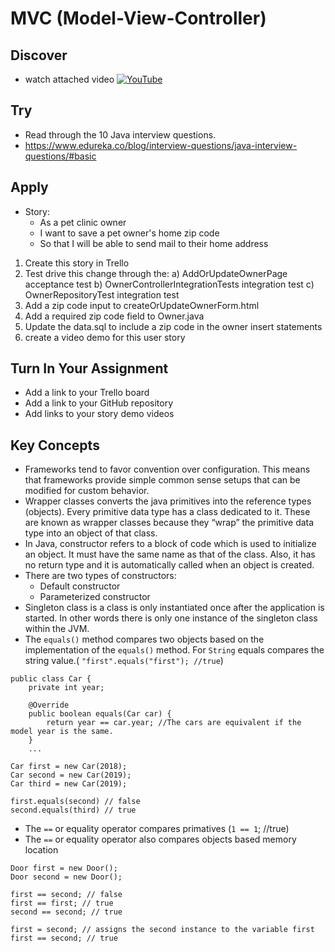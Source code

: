 # MVC (Model-View-Controller)

## Discover
-  watch attached video [![YouTube](https://i.ytimg.com/vi/r3trPpR5guo/default.jpg)](https://www.youtube.com/watch?v=r3trPpR5guo)

## Try
- Read through the 10 Java interview questions.
- https://www.edureka.co/blog/interview-questions/java-interview-questions/#basic

## Apply
- Story: 
	- As a pet clinic owner
	- I want to save a pet owner's home zip code
	- So that I will be able to send mail to their home address

1) Create this story in Trello
2) Test drive this change through the:
a) AddOrUpdateOwnerPage acceptance test
b) OwnerControllerIntegrationTests integration test
c) OwnerRepositoryTest integration test
3) Add a zip code input to createOrUpdateOwnerForm.html
4) Add a required zip code field to Owner.java
5) Update the data.sql to include a zip code in the owner insert statements
6) create a video demo for this user story

## Turn In Your Assignment
- Add a link to your Trello board
- Add a link to your GitHub repository
- Add links to your story demo videos

## Key Concepts
- Frameworks tend to favor convention over configuration.  This means that frameworks provide simple common sense setups that can be modified for custom behavior.
- Wrapper classes converts the java primitives into the reference types (objects). Every primitive data type has a class dedicated to it. These are known as wrapper classes because they “wrap” the primitive data type into an object of that class. 
- In Java, constructor refers to a block of code which is used to initialize an object. It must have the same name as that of the class. Also, it has no return type and it is automatically called when an object is created.
- There are two types of constructors:
     - Default constructor
     - Parameterized constructor
- Singleton class is a class is only instantiated once after the application is started.  In other words there is only one instance of the singleton class within the JVM.
- The `equals()` method compares two objects based on the implementation of the `equals()` method.  For `String` equals compares the string value.( `"first".equals("first"); //true`)
```
public class Car {
    private int year;

    @Override
    public boolean equals(Car car) {
        return year == car.year; //The cars are equivalent if the model year is the same.
    }
    ...
    
Car first = new Car(2018);
Car second = new Car(2019);
Car third = new Car(2019);

first.equals(second) // false
second.equals(third) // true
```
- The `==` or equality operator compares primatives (`1 == 1`; //true)
- The `==` or equality operator also compares objects based memory location
```
Door first = new Door();
Door second = new Door();

first == second; // false
first == first; // true
second == second; // true

first = second; // assigns the second instance to the variable first
first == second; // true
```
